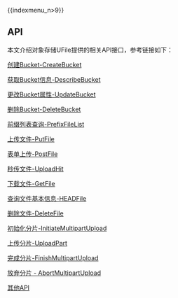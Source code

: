 {{indexmenu_n>9}}

## API

本文介绍对象存储UFile提供的相关API接口，参考链接如下：

[创建Bucket-CreateBucket](https://docs.ucloud.cn/api/ufile-api/create_bucket)

[获取Bucket信息-DescribeBucket](https://docs.ucloud.cn/api/ufile-api/describe_bucket)

[更改Bucket属性-UpdateBucket](https://docs.ucloud.cn/api/ufile-api/update_bucket)

[删除Bucket-DeleteBucket](https://docs.ucloud.cn/api/ufile-api/delete_bucket)

[前缀列表查询-PrefixFileList](https://docs.ucloud.cn/api/ufile-api/prefix_file_list)

[上传文件-PutFile](https://docs.ucloud.cn/api/ufile-api/put_file)

[表单上传-PostFile](https://docs.ucloud.cn/api/ufile-api/post_file)

[秒传文件-UploadHit](https://docs.ucloud.cn/api/ufile-api/upload_hit)

[下载文件-GetFile](https://docs.ucloud.cn/api/ufile-api/get_file)

[查询文件基本信息-HEADFile](https://docs.ucloud.cn/api/ufile-api/head_file)

[删除文件-DeleteFile](https://docs.ucloud.cn/api/ufile-api/delete_file)

[初始化分片-InitiateMultipartUpload](https://docs.ucloud.cn/api/ufile-api/initiate_multipart_upload)

[上传分片-UploadPart](https://docs.ucloud.cn/api/ufile-api/upload_part)

[完成分片-FinishMultipartUpload](https://docs.ucloud.cn/api/ufile-api/finish_multipart_upload)

[放弃分片 - AbortMultipartUpload](https://docs.ucloud.cn/api/ufile-api/abort_multipart_upload)

[其他API](https://docs.ucloud.cn/api/ufile-api/index)

